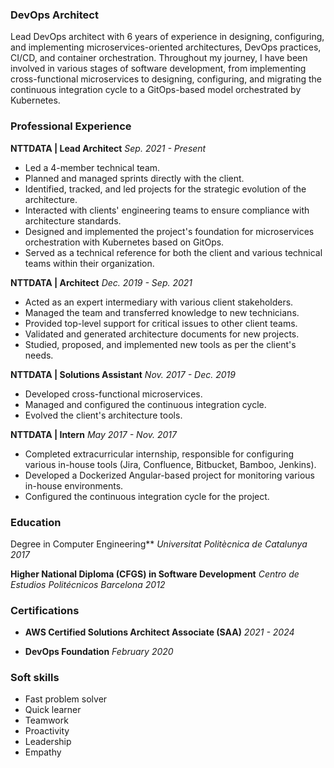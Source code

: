 ### DevOps Architect
Lead DevOps architect with 6 years of experience in designing, configuring, and implementing microservices-oriented architectures, DevOps practices, CI/CD, and container orchestration.
Throughout my journey, I have been involved in various stages of software development, from implementing cross-functional microservices to designing, configuring, and migrating the continuous integration cycle to a GitOps-based model orchestrated by Kubernetes.
### Professional Experience
**NTTDATA | Lead Architect**
*Sep. 2021 - Present*
- Led a 4-member technical team.
- Planned and managed sprints directly with the client.
- Identified, tracked, and led projects for the strategic evolution of the architecture.
- Interacted with clients' engineering teams to ensure compliance with architecture standards.
- Designed and implemented the project's foundation for microservices orchestration with Kubernetes based on GitOps.
- Served as a technical reference for both the client and various technical teams within their organization.

**NTTDATA | Architect**
*Dec. 2019 - Sep. 2021*
- Acted as an expert intermediary with various client stakeholders.
- Managed the team and transferred knowledge to new technicians.
- Provided top-level support for critical issues to other client teams.
- Validated and generated architecture documents for new projects.
- Studied, proposed, and implemented new tools as per the client's needs.

**NTTDATA | Solutions Assistant**
*Nov. 2017 - Dec. 2019*
- Developed cross-functional microservices.
- Managed and configured the continuous integration cycle.
- Evolved the client's architecture tools.

**NTTDATA | Intern**
*May 2017 - Nov. 2017*
- Completed extracurricular internship, responsible for configuring various in-house tools (Jira, Confluence, Bitbucket, Bamboo, Jenkins).
- Developed a Dockerized Angular-based project for monitoring various in-house environments.
- Configured the continuous integration cycle for the project.
### Education
Degree in Computer Engineering**
*Universitat Politècnica de Catalunya*
*2017*

**Higher National Diploma (CFGS) in Software Development**
*Centro de Estudios Politécnicos Barcelona*
*2012*
### Certifications
- **AWS Certified Solutions Architect Associate (SAA)**
  *2021 - 2024*

- **DevOps Foundation**
  *February 2020*
### Soft skills
- Fast problem solver
- Quick learner
- Teamwork
- Proactivity
- Leadership
- Empathy
